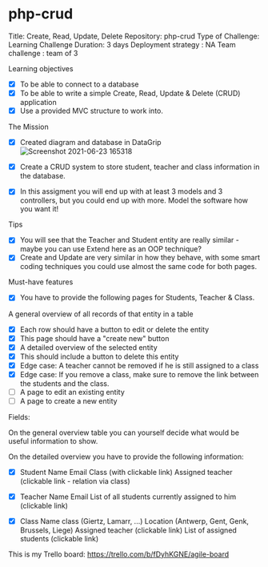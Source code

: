# php-crud


Title: Create, Read, Update, Delete
Repository: php-crud
Type of Challenge: Learning Challenge
Duration: 3 days
Deployment strategy : NA
Team challenge : team of 3


Learning objectives

- [x] To be able to connect to a database
- [x] To be able to write a simple Create, Read, Update & Delete (CRUD) application
- [x] Use a provided MVC structure to work into.

The Mission
- [x] Created diagram and database in DataGrip
![Screenshot 2021-06-23 165318](https://user-images.githubusercontent.com/68239365/123121221-47f4f580-d445-11eb-82ac-21a6f1dfa119.png)

- [x] Create a CRUD system to store student, teacher and class information in the database. 


- [x] In this assigment you will end up with at least 3 models and 3 controllers, but you could end up with more. Model the software how you want it!


Tips
- [x] You will see that the Teacher and Student entity are really similar - maybe you can use Extend here as an OOP technique?
- [x] Create and Update are very similar in how they behave, with some smart coding techniques you could use almost the same code for both pages.

Must-have features
- [x] You have to provide the following pages for Students, Teacher & Class.

A general overview of all records of that entity in a table

- [x] Each row should have a button to edit or delete the entity
- [x] This page should have a "create new" button
- [x] A detailed overview of the selected entity
- [x] This should include a button to delete this entity
- [x] Edge case: A teacher cannot be removed if he is still assigned to a class
- [x] Edge case: If you remove a class, make sure to remove the link between the students and the class.
- [ ] A page to edit an existing entity
- [ ] A page to create a new entity

Fields:

On the general overview table you can yourself decide what would be useful information to show.

On the detailed overview you have to provide the following information:

- [x] Student
Name
Email
Class (with clickable link)
Assigned teacher (clickable link - relation via class)

- [x] Teacher
Name
Email
List of all students currently assigned to him (clickable link)

- [x] Class
Name class (Giertz, Lamarr, ...)
Location (Antwerp, Gent, Genk, Brussels, Liege)
Assigned teacher (clickable link)
List of assigned students (clickable link)

This is my Trello board: https://trello.com/b/fDyhKGNE/agile-board
